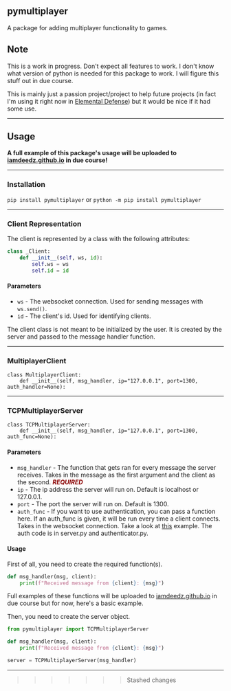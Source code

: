 ## pymultiplayer
A package for adding multiplayer functionality to games.

## Note
This is a work in progress. Don't expect all features to work.
I don't know what version of python is needed for this package to work.
I will figure this stuff out in due course.

This is mainly just a passion project/project to help future projects (in fact I'm using it right now in [Elemental Defense](https://www.github.com/iamdeedz/elemental-defense/)) but it would be nice if it had some use.

---
## Usage

**A full example of this package's usage will be uploaded to [iamdeedz.github.io](https://iamdeedz.github.io) in due course!**

---

### Installation
`pip install pymultiplayer` or `python -m pip install pymultiplayer`

---

### Client Representation
The client is represented by a class with the following attributes:
```python
class _Client:
    def __init__(self, ws, id):
        self.ws = ws
        self.id = id
```

#### Parameters
- `ws` - The websocket connection. Used for sending messages with `ws.send()`.
- `id` - The client's id. Used for identifying clients.

The client class is not meant to be initialized by the user. It is created by the server and passed to the message handler function.

---

### MultiplayerClient
```
class MultiplayerClient:
    def __init__(self, msg_handler, ip="127.0.0.1", port=1300, auth_handler=None):
```

---

### TCPMultiplayerServer
```
class TCPMultiplayerServer:
    def __init__(self, msg_handler, ip="127.0.0.1", port=1300, auth_func=None):
```
#### Parameters
- `msg_handler` - The function that gets ran for every message the server receives. Takes in the message as the first argument and the client as the second. <span style="color:darkred">***REQUIRED***</span>
- `ip` - The ip address the server will run on. Default is localhost or 127.0.0.1.
- `port` - The port the server will run on. Default is 1300.
- `auth_func` - If you want to use authentication, you can pass a function here. If an auth_func is given, it will be run every time a client connects. Takes in the websocket connection. Take a look at [this](tests/echo+basic_auth) example. The auth code is in server.py and authenticator.py.

#### Usage
First of all, you need to create the required function(s).

```python
def msg_handler(msg, client):
    print(f"Received message from {client}: {msg}")
```

Full examples of these functions will be uploaded to [iamdeedz.github.io](https://iamdeedz.github.io) in due course but for now, here's a basic example.

Then, you need to create the server object.
```python
from pymultiplayer import TCPMultiplayerServer

def msg_handler(msg, client):
    print(f"Received message from {client}: {msg}")

server = TCPMultiplayerServer(msg_handler)

```

---
>>>>>>> Stashed changes
